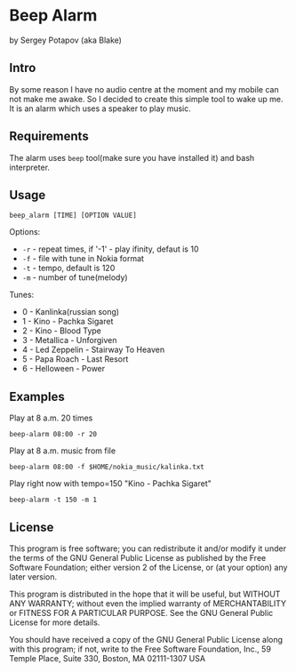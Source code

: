 # Beep Alarm
by Sergey Potapov (aka Blake)

## Intro 

By some reason I have no audio centre at the moment and my mobile can not make me awake.
So I decided to create this simple tool to wake up me. It is an alarm which uses a speaker to play music.

## Requirements

The alarm uses `beep` tool(make sure you have installed it) and bash interpreter.


## Usage

`beep_alarm [TIME] [OPTION VALUE]`

Options:

* `-r` - repeat times, if '-1' - play ifinity, defaut is 10
* `-f` - file with tune in Nokia format
* `-t` - tempo, default is 120
* `-m` - number of tune(melody)

Tunes:

* 0 - Kanlinka(russian song)
* 1 - Kino - Pachka Sigaret 
* 2 - Kino - Blood Type
* 3 - Metallica - Unforgiven
* 4 - Led Zeppelin - Stairway To Heaven
* 5 - Papa Roach - Last Resort
* 6 - Helloween - Power


## Examples

Play at 8 a.m. 20 times

    beep-alarm 08:00 -r 20

Play at 8 a.m. music from file

    beep-alarm 08:00 -f $HOME/nokia_music/kalinka.txt

Play right now with tempo=150 "Kino - Pachka Sigaret"

    beep-alarm -t 150 -m 1


## License

This program is free software; you can redistribute it and/or
modify it under the terms of the GNU General Public License as
published by the Free Software Foundation; either version 2 of
the License, or (at your option) any later version.

This program is distributed in the hope that it will be useful,
but WITHOUT ANY WARRANTY; without even the implied warranty of
MERCHANTABILITY or FITNESS FOR A PARTICULAR PURPOSE. See the GNU
General Public License for more details.

You should have received a copy of the GNU General Public License
along with this program; if not, write to the Free Software
Foundation, Inc., 59 Temple Place, Suite 330, Boston,
MA 02111-1307 USA
